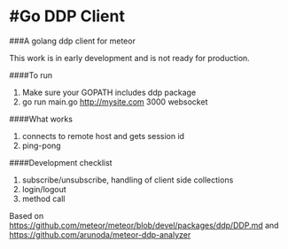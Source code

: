 #Go DDP Client
=============

###A golang ddp client for meteor

This work is in early development and is not ready for production.

####To run

1. Make sure your GOPATH includes ddp package
2. go run main.go http://mysite.com 3000 websocket
   
####What works

1. connects to remote host and gets session id
2. ping-pong

####Development checklist

1. subscribe/unsubscribe, handling of client side collections
2. login/logout
3. method call

Based on https://github.com/meteor/meteor/blob/devel/packages/ddp/DDP.md and 
https://github.com/arunoda/meteor-ddp-analyzer